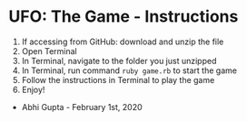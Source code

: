 # UFO: The Game - Instructions

1. If accessing from GitHub: download and unzip the file
2. Open Terminal
3. In Terminal, navigate to the folder you just unzipped
4. In Terminal, run command ```ruby game.rb``` to start the game
5. Follow the instructions in Terminal to play the game
6. Enjoy!



* Abhi Gupta - February 1st, 2020